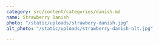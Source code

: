 ```yaml
---
category: src/content/categories/danish.md
name: Strawberry Danish
photo: "/static/uploads/strawbery-danish.jpg"
alt_photo: "/static/uploads/strawberry-danish-alt.jpg"

---
```

